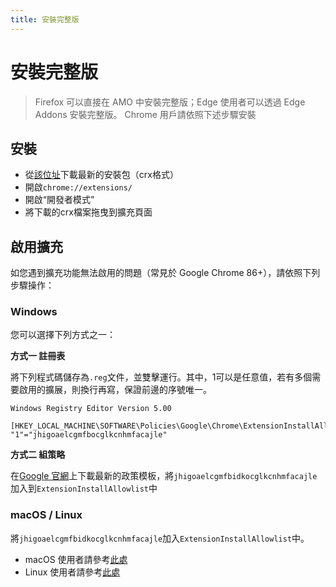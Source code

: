 ```yaml
---
title: 安裝完整版
---
```


# 安裝完整版

> Firefox 可以直接在 AMO 中安裝完整版；Edge 使用者可以透過 Edge Addons 安裝完整版。 Chrome 用戶請依照下述步驟安裝

## 安裝

* 從[該位址](https://github.com/FirefoxBar/HeaderEditor/issues/286)下載最新的安裝包（crx格式）
* 開啟`chrome://extensions/`
* 開啟“開發者模式”
* 將下載的crx檔案拖曳到擴充頁面

## 啟用擴充

如您遇到擴充功能無法啟用的問題（常見於 Google Chrome 86+），請依照下列步驟操作：

### Windows

您可以選擇下列方式之一：

**方式一 註冊表**

將下列程式碼儲存為`.reg`文件，並雙擊運行。其中，1可以是任意值，若有多個需要啟用的擴展，則換行再寫，保證前邊的序號唯一。

```
Windows Registry Editor Version 5.00

[HKEY_LOCAL_MACHINE\SOFTWARE\Policies\Google\Chrome\ExtensionInstallAllowlist]
"1"="jhigoaelcgmfbocglkcnhmfacajle"
```

**方式二 組策略**

在[Google 官網](https://support.google.com/chrome/a/answer/7532015?hl=zh-Hant)上下載最新的政策模板，將`jhigoaelcgmfbidkocglkcnhmfacajle`加入到`ExtensionInstallAllowlist`中

### macOS / Linux

將`jhigoaelcgmfbidkocglkcnhmfacajle`加入`ExtensionInstallAllowlist`中。

* macOS 使用者請參考[此處](https://support.google.com/chrome/a/answer/7517624?hl=zh-Hant)
* Linux 使用者請參考[此處](https://support.google.com/chrome/a/answer/7517525?hl=zh-Hant)
